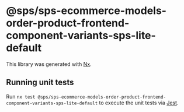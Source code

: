 # @sps/sps-ecommerce-models-order-product-frontend-component-variants-sps-lite-default

This library was generated with [Nx](https://nx.dev).

## Running unit tests

Run `nx test @sps/sps-ecommerce-models-order-product-frontend-component-variants-sps-lite-default` to execute the unit tests via [Jest](https://jestjs.io).
